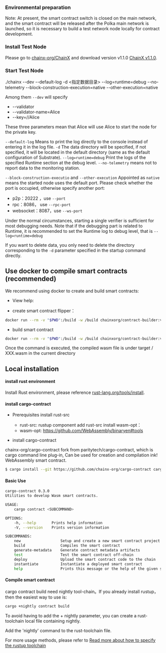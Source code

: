 
### Environmental preparation
Note: At present, the smart contract switch is closed on the main network, and the smart contract will be released after the Polka main network is launched, so it is necessary to build a test network node locally for contract development.

### Install Test Node
Please go to [chainx-org/ChainX](https://github.com/chainx-org/ChainX/releases) and download version v1.1.0 [ChainX v1.1.0](https://github.com/chainx-org/ChainX/releases/tag/v1.1.0).

### Start Test Node
./chainx --dev --default-log -d <指定数据目录> --log=runtime=debug --no-telemetry --block-construction-execution=native --other-execution=native

Among them `--dev` will specify

* --validator
* --validator-name=Alice
* --key=//Alice

These three parameters mean that Alice will use Alice to start the node for the private key.

`--default-log` Means to print the log directly to the console instead of entering it in the log file.
`-d` The data directory will be specified, if not specified, it will be located in the default directory (same as the default configuration of Substrate). 
`--log=runtime=debug` Print the logs of the specified Runtime section at the debug level.
`--no-telemetry`  means not to report data to the monitoring station.

`--block-construction-executio` and `--other-execution` Appointed as `native` means the started node uses the default port. Please check whether the port is occupied, otherwise specify another port:

* p2p：20222 ，use `--port`
* rpc：8086， use `--rpc-port`
* websocket：8087，use `--ws-port`

Under the normal circumstances, starting a single verifier is sufficient for most debugging needs. Note that if the debugging part is related to Runtime, it is recommended to set the Runtime log to debug level, that is `--log=runtime=debug`

If you want to delete data, you only need to  delete the directory corresponding to the `-d` parameter specified in the startup command directly.

## Use docker to compile smart contracts (recommended)

We recommend using docker to create and build smart contracts:

* View help:

* create smart contract flipper：
```bash
docker run --rm -v "$PWD":/build -w /build chainxorg/contract-builder:v0.6.0 cargo contract new flipper
```
* build smart contract

```bash
docker run --rm -v "$PWD":/build -w /build chainxorg/contract-builder:v0.6.0 cargo contract build
```
Once the command is executed, the compiled wasm file is under target / XXX.wasm in the current directory

## Local installation

#### install rust environment

Install Rust environment, please  reference [rust-lang.org/tools/install](https://www.rust-lang.org/tools/install).

#### install cargo-contract

* Prerequisites
  install rust-src
   * rust-src: rustup component add rust-src
  install wasm-opt：
   * wasm-opt: https://github.com/WebAssembly/binaryen#tools
   
* install cargo-contract

chainx-org/cargo-contract fork from paritytech/cargo-contract, which is cargo command line plug-in, Can be used for creation and compilation ink!  WebAssembly smart contract.

```bash
$ cargo install --git https://github.com/chainx-org/cargo-contract cargo-contract --force
```
#### Basic Use

```bash
cargo-contract 0.3.0
Utilities to develop Wasm smart contracts.

USAGE:
    cargo contract <SUBCOMMAND>

OPTIONS:
    -h, --help       Prints help information
    -V, --version    Prints version information

SUBCOMMANDS:
    new                  Setup and create a new smart contract project
    build                Compiles the smart contract
    generate-metadata    Generate contract metadata artifacts
    test                 Test the smart contract off-chain
    deploy               Upload the smart contract code to the chain
    instantiate          Instantiate a deployed smart contract
    help                 Prints this message or the help of the given subcommand(s)

```

#### Compile smart contract

cargo contract build need nightly tool-chain。If you already install rustup，then the easiest way to use is: 

```bash
cargo +nightly contract build
```

To avoid having to add the + nightly parameter, you can create a rust-toolchain local file containing nightly.

Add the 'nightly' command to the rust-toolchain file.

For more usage methods, please refer to [Read more about how to specify the rustup toolchain](https://github.com/rust-lang/rustup#override-precedence)
